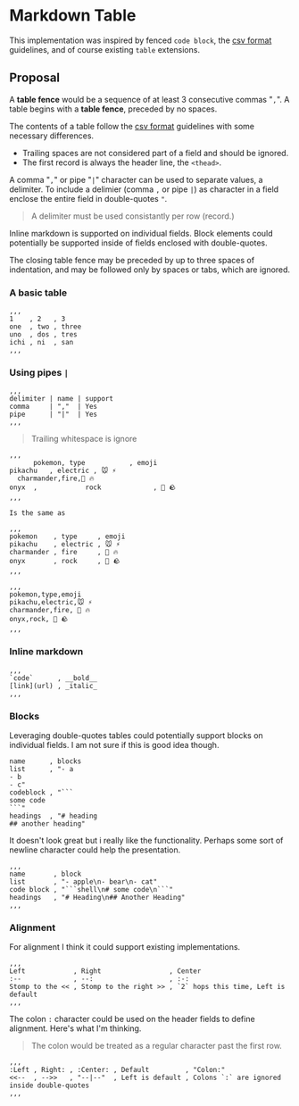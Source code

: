# Markdown Table

This implementation was inspired by fenced `code block`, the [csv format][rfc4180] guidelines, and of course existing `table` extensions. 

## Proposal

A __table fence__ would be a sequence of at least 3 consecutive commas "`,`". A table begins with a __table fence__, preceded by no spaces.

[rfc4180]: https://datatracker.ietf.org/doc/html/rfc4180z
The contents of a table follow the [csv format][rfc4180] guidelines with some necessary differences. 
- Trailing spaces are not considered part of a field and should be ignored.
- The first record is always the header line, the `<thead>`.

A comma "`,`" or pipe "`|`" character can be used to separate values, a delimiter. To include a delimier (comma `,` or pipe `|`) as character in a field enclose the entire field in double-quotes `"`. 

> A delimiter must be used consistantly per row (record.)

Inline markdown is supported on individual fields. Block elements could potentially be supported inside of fields enclosed with double-quotes.

The closing table fence may be preceded by up to three spaces of indentation, and may be followed only by spaces or tabs, which are ignored.


### A basic table

```
,,,
1    , 2   , 3
one  , two , three
uno  , dos , tres
ichi , ni  , san
,,,
```

### Using pipes `|`

```
,,,
delimiter | name | support
comma     | ","  | Yes
pipe      | "|"  | Yes
,,,
```

> Trailing whitespace is ignore

```
,,,
      pokemon, type           , emoji
pikachu   , electric , 🐭 ⚡️
  charmander,fire,🦎 🔥
onyx  ,            rock             , 🐍 🪨
,,,

Is the same as

,,,
pokemon    , type     , emoji
pikachu    , electric , 🐭 ⚡️
charmander , fire     , 🦎 🔥
onyx       , rock     , 🐍 🪨
,,,

,,,
pokemon,type,emoji
pikachu,electric,🐭 ⚡️
charmander,fire, 🦎 🔥
onyx,rock, 🐍 🪨
,,,
```

### Inline markdown

```
,,,
`code`      , __bold__
[link](url) , _italic_
,,,
```

### Blocks

Leveraging double-quotes tables could potentially support blocks on individual fields. I am not sure if this is good idea though.

```
name      , blocks
list      , "- a
- b
- c"
codeblock , "```
some code
```"
headings  , "# heading
## another heading"
```

It doesn't look great but i really like the functionality. Perhaps some sort of newline character could help the presentation.

```
,,,
name       , block
list       , "- apple\n- bear\n- cat"
code block , "```shell\n# some code\n```"
headings   , "# Heading\n## Another Heading"
,,,
```

### Alignment 

For alignment I think it could support existing implementations.

```
,,,
Left            , Right                 , Center
:--             , --:                   , :-:
Stomp to the << , Stomp to the right >> , `2` hops this time, Left is default
,,,
```

The colon `:` character could be used on the header fields to define alignment. Here's what I'm thinking. 

> The colon would be treated as a regular character past the first row. 

```
,,,
:Left , Right: , :Center: , Default         , "Colon:"
<<--  , -->>   , "--|--"  , Left is default , Colons `:` are ignored inside double-quotes
,,,
```
